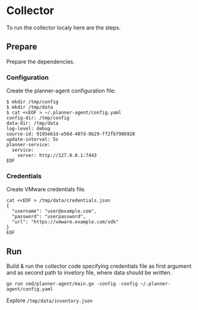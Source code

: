 # Collector
To run the collector localy here are the steps.

## Prepare
Prepare the dependencies.

### Configuration 
Create the planner-agent configuration file:

```
$ mkdir /tmp/config
$ mkdir /tmp/data
$ cat <<EOF > ~/.planner-agent/config.yaml
config-dir: /tmp/config
data-dir: /tmp/data
log-level: debug
source-id: 9195e61d-e56d-407d-8b29-ff2fb7986928
update-interval: 5s
planner-service:
  service:
    server: http://127.0.0.1:7443
EOF
```

### Credentials
Create VMware credentials file.

```
cat <<EOF > /tmp/data/credentials.json
{
  "username": "user@example.com",
  "password": "userpassword",
  "url": "https://vmware.example.com/sdk"
}
EOF
```

## Run
Build & run the collector code specifying credentials file as first argument and as second path to invetory file, where data should be written.

```
go run cmd/planner-agent/main.go -config -config ~/.planner-agent/config.yaml
```

Explore `/tmp/data/inventory.json`
